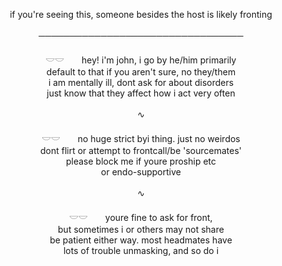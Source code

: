 <p align="center"> if you're seeing this, someone besides the host is likely fronting<br><br>─────────────────────────────────<br><br>𓎟𓎟　　hey! i'm john, i go by he/him primarily<br>default to that if you aren't sure, no they/them<br>i am mentally ill, dont ask for about disorders<br>just know that they affect how i act very often
<br><br>∿<br><br>𓎟𓎟　　no huge strict byi thing. just no weirdos<br>dont flirt or attempt to frontcall/be 'sourcemates'<br>please block me if youre proship etc<br>or endo-supportive
<br><br>∿<br><br>𓎟𓎟　　youre fine to ask for front,<br>but sometimes i or others may not share<br>be patient either way. most headmates have<br>lots of trouble unmasking, and so do i
